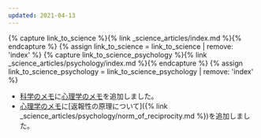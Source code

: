 ```yaml
---
updated: 2021-04-13
---
```

{% capture link_to_science %}{% link _science_articles/index.md %}{% endcapture %}
{% assign link_to_science = link_to_science | remove: 'index' %}
{% capture link_to_science_psychology %}{% link _science_articles/psychology/index.md %}{% endcapture %}
{% assign link_to_science_psychology = link_to_science_psychology | remove: 'index' %}

- [科学のメモ]({{link_to_science}})に[心理学のメモ]({{link_to_science_psychology}})を追加しました。
- [心理学のメモ]({{link_to_science_psychology}})に[返報性の原理について]({% link _science_articles/psychology/norm_of_reciprocity.md %})を追加しました。